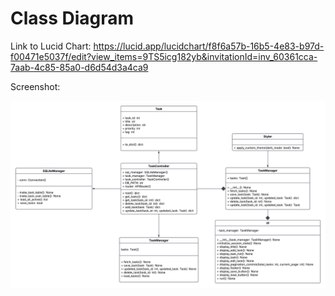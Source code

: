 # Class Diagram 


Link to Lucid Chart: https://lucid.app/lucidchart/f8f6a57b-16b5-4e83-b97d-f00471e5037f/edit?view_items=9TS5icg182yb&invitationId=inv_60361cca-7aab-4c85-85a0-d6d54d3a4ca9

Screenshot: 

![alt text](screenshots/uml_diagram_Milestone5.png)


